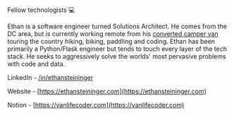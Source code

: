 Fellow technologists :computer:

Ethan is a software engineer turned Solutions Architect. He comes from the DC area, but is currently working remote from his [converted camper van](https://vanlifecoder.com) touring the country hiking, biking, paddling and coding. Ethan has been primarily a Python/Flask engineer but tends to touch every layer of the tech stack. He seeks to aggressively solve the worlds' most pervasive problems with code and data. 

LinkedIn - [/in/ethansteininger](https://www.linkedin.com/in/ethansteininger/)

Website - [https://ethansteininger.com](https://ethansteininger.com)

Notion - [https://vanlifecoder.com](https://vanlifecoder.com)
